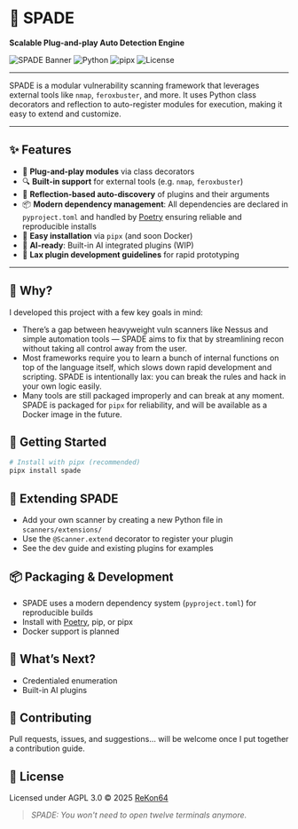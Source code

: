 # 🚀 SPADE

**Scalable Plug-and-play Auto Detection Engine**

![SPADE Banner](https://img.shields.io/badge/SPADE-v1.0-purple?style=flat)
![Python](https://img.shields.io/badge/python-3.9+-green.svg?style=flat)
![pipx](https://img.shields.io/badge/pipx-006400?style=flat)
![License](https://img.shields.io/badge/license-AGPL%203.0-yellow?style=flat)

---


SPADE is a modular vulnerability scanning framework that leverages external tools like `nmap`, `feroxbuster`, and more. It uses Python class decorators and reflection to auto-register modules for execution, making it easy to extend and customize.

---

## ✨ Features

- 🔌 **Plug-and-play modules** via class decorators
- 🔍 **Built-in support** for external tools (e.g. `nmap`, `feroxbuster`)
- 🧠 **Reflection-based auto-discovery** of plugins and their arguments
- 📦 **Modern dependency management**: All dependencies are declared in `pyproject.toml` and handled by [Poetry](https://python-poetry.org/) ensuring reliable and reproducible installs
- 🚀 **Easy installation** via `pipx` (and soon Docker)
- 🤖 **AI-ready**: Built-in AI integrated plugins (WIP)
- 💬 **Lax plugin development guidelines** for rapid prototyping

---

## 🧐 Why?

I developed this project with a few key goals in mind:

- There’s a gap between heavyweight vuln scanners like Nessus and simple automation tools — SPADE aims to fix that by streamlining recon without taking all control away from the user.
- Most frameworks require you to learn a bunch of internal functions on top of the language itself, which slows down rapid development and scripting. SPADE is intentionally lax: you can break the rules and hack in your own logic easily.
- Many tools are still packaged improperly and can break at any moment. SPADE is packaged for `pipx` for reliability, and will be available as a Docker image in the future.


## 🚀 Getting Started

```bash
# Install with pipx (recommended)
pipx install spade
```


## 🧩 Extending SPADE

- Add your own scanner by creating a new Python file in `scanners/extensions/`
- Use the `@Scanner.extend` decorator to register your plugin
- See the dev guide and existing plugins for examples



## 📦 Packaging & Development

- SPADE uses a modern dependency system (`pyproject.toml`) for reproducible builds
- Install with [Poetry](https://python-poetry.org/), pip, or pipx
- Docker support is planned


## 🔮 What’s Next?

- Credentialed enumeration
- Built-in AI plugins


## 🤝 Contributing

Pull requests, issues, and suggestions... will be welcome once I put together a contribution guide.


## 📄 License

Licensed under AGPL 3.0 © 2025 [ReKon64](https://github.com/ReKon64)


> _SPADE: You won't need to open twelve terminals anymore._
